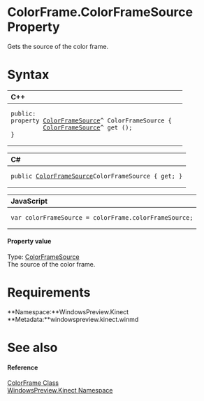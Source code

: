 ColorFrame.ColorFrameSource Property  
====================================  

Gets the source of the color frame. <span id="syntaxSection"></span>

Syntax  
======  

<table>
<colgroup>
<col width="100%" />
</colgroup>
<thead>
<tr class="header">
<th align="left">C++</th>
</tr>
</thead>
<tbody>
<tr class="odd">
<td align="left"><pre><code>public:  
property <a href="../../ColorFrameSource_Class.md">ColorFrameSource</a>^ ColorFrameSource {  
         <a href="../../ColorFrameSource_Class.md">ColorFrameSource</a>^ get ();  
}</code></pre></td>
</tr>
</tbody>
</table>

<table>
<colgroup>
<col width="100%" />
</colgroup>
<thead>
<tr class="header">
<th align="left">C#</th>
</tr>
</thead>
<tbody>
<tr class="odd">
<td align="left"><pre><code>public <a href="../../ColorFrameSource_Class.md">ColorFrameSource</a>ColorFrameSource { get; }</code></pre></td>
</tr>
</tbody>
</table>

<table>
<colgroup>
<col width="100%" />
</colgroup>
<thead>
<tr class="header">
<th align="left">JavaScript</th>
</tr>
</thead>
<tbody>
<tr class="odd">
<td align="left"><pre><code>var colorFrameSource = colorFrame.colorFrameSource;</code></pre></td>
</tr>
</tbody>
</table>

<span id="ID4EU"></span>
#### Property value  

Type: [ColorFrameSource](../../ColorFrameSource_Class.md)  
 The source of the color frame.  

<span id="requirements"></span>

Requirements  
============  

**Namespace:**WindowsPreview.Kinect  
**Metadata:**windowspreview.kinect.winmd  

<span id="ID4ECB"></span>

See also  
========  

<span id="ID4EEB"></span>
#### Reference  

[ColorFrame Class](../../ColorFrame_Class.md)  
 [WindowsPreview.Kinect Namespace](../../../Kinect.md)  



<!--Please do not edit the data in the comment block below.-->
<!--
TOCTitle : ColorFrameSource Property
RLTitle : ColorFrame.ColorFrameSource Property
KeywordK : ColorFrameSource property
KeywordK : ColorFrame.ColorFrameSource property
KeywordF : WindowsPreview.Kinect.ColorFrame.ColorFrameSource
KeywordF : ColorFrame.ColorFrameSource
KeywordF : ColorFrameSource
KeywordF : WindowsPreview.Kinect.ColorFrame.ColorFrameSource
KeywordA : P:WindowsPreview.Kinect.ColorFrame.ColorFrameSource
AssetID : P:WindowsPreview.Kinect.ColorFrame.ColorFrameSource
Locale : en-us
CommunityContent : 1
APIType : Managed
APILocation : windowspreview.kinect.winmd
APIName : WindowsPreview.Kinect.ColorFrame.ColorFrameSource
TargetOS : Windows
TopicType : kbSyntax
DevLang : VB
DevLang : CSharp
DevLang : JavaScript
DevLang : C++
DocSet : K4Wv2
ProjType : K4Wv2Proj
Technology : Kinect for Windows
Product : Kinect for Windows SDK v2
productversion : 20
-->
